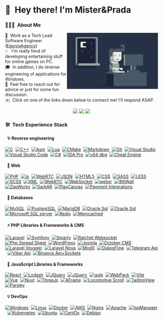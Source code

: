 # 👋 &nbsp;Hey there! I'm Mister&Prada


### 👨🏻‍💻 &nbsp;About Me

<img alt="Night Coding" src="https://raw.githubusercontent.com/AVS1508/AVS1508/master/assets/Night-Coding.gif" align="right"/>


🌠&nbsp; Work as a Tech Lead Software Engineer (<a href="https://egorovagency.com/" target="_blank">EgorovAgency</a>)\
💡 &nbsp; I'm really fond of developing entertaining stuff for online games on PC.\
🎓 &nbsp;In addition, I do reverse engineering of applications for Windows.\
💬 &nbsp;Feel free to reach out for advice or just for some fun discussion.\
✉️ &nbsp;Click on one of the links down below to connect me! I'll respond ASAP.

<p align="center">
<a href="https://discordapp.com/users/240546940901785610"><img src="https://img.shields.io/badge/-@MisterPrada6666-5562ea?style=flat&logo=Discord&logoColor=white"/></a>
<a href="https://t.me/misterprada"><img src="https://img.shields.io/badge/-@misterprada-1769FF?style=flat&logo=Telegram&logoColor=white"/></a>
<a href="https://www.instagram.com/mister666prada/"><img src="https://img.shields.io/badge/-@mister666prada-orange?style=flat&logo=Instagram&logoColor=white"/></a>
</p>


### 🛠 &nbsp;Tech Experience Stack

#### &nbsp; ✨ Reverse engineering

[![C](https://img.shields.io/badge/-C-05122A?style=flat&logo=C&logoColor=A8B9CC)](#)&nbsp;
[![C++](https://img.shields.io/badge/-C++-05122A?style=flat&logo=C%2B%2B&logoColor=00599C)](#)&nbsp;
[![Asm](https://img.shields.io/badge/-Asm-05122A?style=flat&logo=Intel&logoColor=00599C)](#)&nbsp;
[![Lua](https://img.shields.io/badge/-Lua-05122A?style=flat&logo=Lua&logoColor=00599C)](#)&nbsp;
[![CMake](https://img.shields.io/badge/-CMake-05122A?style=flat&logo=cmake)](#)&nbsp;
[![Markdown](https://img.shields.io/badge/-Markdown-05122A?style=flat&logo=markdown)](#)&nbsp;
[![Git](https://img.shields.io/badge/-Git-05122A?style=flat&logo=git)](#)&nbsp;
[![Visual Studio](https://img.shields.io/badge/-Visual%20Studio%20-05122A?style=flat&logo=visual-studio&logoColor=007ACC)](#)&nbsp;
[![Visual Studio Code](https://img.shields.io/badge/-VS%20Code-05122A?style=flat&logo=visual-studio-code&logoColor=007ACC)](#)&nbsp;
[![C#](https://img.shields.io/badge/-C%23-05122A?style=flat&logo=csharp&logoColor=007ACC)](#)&nbsp;
[![IDA Pro](https://img.shields.io/badge/-IDA%20Pro%20-05122A?style=flat)](#)&nbsp;
[![x64 dbg](https://img.shields.io/badge/-x64%20dbg%20-05122A?style=flat)](#)&nbsp;
[![Cheat Engine](https://img.shields.io/badge/-Cheat%20Engine%20-05122A?style=flat)](#)&nbsp;

#### &nbsp; 🌌 Web

[![PHP](https://img.shields.io/badge/-PHP-05122A?style=flat&logo=php&logoColor=A8B9CC)](#)&nbsp;
[![js](https://img.shields.io/badge/-Js-05122A?style=flat&logo=javascript&logoColor=A8B9CC)](#)&nbsp;
[![WebRTC](https://img.shields.io/badge/-WebRTC-05122A?style=flat&logo=webrtc&logoColor=A8B9CC)](#)&nbsp;
[![JSON](https://img.shields.io/badge/-JSON-05122A?style=flat&logo=JSON&logoColor=A8B9CC)](#)&nbsp;
[![HTML5](https://img.shields.io/badge/-HTML5-05122A?style=flat&logo=HTML5&logoColor=A8B9CC)](#)&nbsp;
[![CSS](https://img.shields.io/badge/-CSS-05122A?style=flat&logo=CSS3&logoColor=A8B9CC)](#)&nbsp;
[![SASS](https://img.shields.io/badge/-SASS-05122A?style=flat&logo=SASS&logoColor=A8B9CC)](#)&nbsp;
[![LESS](https://img.shields.io/badge/-LESS-05122A?style=flat&logo=LESS&logoColor=A8B9CC)](#)&nbsp;
[![SCSS](https://img.shields.io/badge/-SCSS-05122A?style=flat&logo=SCSS&logoColor=A8B9CC)](#)&nbsp;
[![XML](https://img.shields.io/badge/-XML-05122A?style=flat&logo=XML&logoColor=A8B9CC)](#)&nbsp;
[![WebRTC](https://img.shields.io/badge/-REST_api-05122A?style=flat&logo=restapi&logoColor=A8B9CC)](#)&nbsp;
[![WebSocket](https://img.shields.io/badge/-WebSocket-05122A?style=flat&logo=websocket&logoColor=A8B9CC)](#)&nbsp;
[![webxr](https://img.shields.io/badge/-WebXr-05122A?style=flat&logo=WebXR&logoColor=A8B9CC)](#)&nbsp;
[![8thWall](https://img.shields.io/badge/-8thWall-05122A?style=flat&logo=8thwall&logoColor=A8B9CC)](#)&nbsp;
[![ZapWorks](https://img.shields.io/badge/-ZapWorks-05122A?style=flat&logo=ZapWorks&logoColor=A8B9CC)](#)&nbsp;
[![SarkAR](https://img.shields.io/badge/-SparkAr-05122A?style=flat&logo=Sparkar&logoColor=A8B9CC)](#)&nbsp;
[![PlayCanvas](https://img.shields.io/badge/-PlayCanvas-05122A?style=flat&logo=PLayCanvas&logoColor=A8B9CC)](#)&nbsp;
[![Payment Integrations](https://img.shields.io/badge/-Payment_Integrations-05122A?style=flat&logo=Payment_Integrations&logoColor=A8B9CC)](#)&nbsp;

#### &nbsp; 💾 Databases

[![MySQL](https://img.shields.io/badge/-MySQL-05122A?style=flat&logo=mysql&logoColor=A8B9CC)](#)&nbsp;
[![PostgreSQL](https://img.shields.io/badge/-PostgreSQL-05122A?style=flat&logo=PostgreSQL&logoColor=A8B9CC)](#)&nbsp;
[![MariaDB](https://img.shields.io/badge/-MariaDB-05122A?style=flat&logo=MariaDB&logoColor=A8B9CC)](#)&nbsp;
[![Oracle Sql](https://img.shields.io/badge/-OracleSQL-05122A?style=flat&logo=Oracle&logoColor=A8B9CC)](#)&nbsp;
[![Oracle Sql](https://img.shields.io/badge/-OracleSQL-05122A?style=flat&logo=Oracle&logoColor=A8B9CC)](#)&nbsp;
[![Microsoft SQL server](https://img.shields.io/badge/-Microsoft_SQL_server-05122A?style=flat&logo=MicrosoftSQLserver&logoColor=A8B9CC)](#)&nbsp;
[![Redis](https://img.shields.io/badge/-Redis-05122A?style=flat&logo=Redis&logoColor=A8B9CC)](#)&nbsp;
[![Memcached](https://img.shields.io/badge/-Memcached-05122A?style=flat&logo=Memcached&logoColor=A8B9CC)](#)&nbsp;

#### &nbsp; ⚡ PHP Libraries & Frameworks & CMS

[![Laravel](https://img.shields.io/badge/-Laravel-05122A?style=flat&logo=laravel&logoColor=A8B9CC)](#)&nbsp;
[![Symfony](https://img.shields.io/badge/-Symfony-05122A?style=flat&logo=symfony&logoColor=A8B9CC)](#)&nbsp;
[![Smarty](https://img.shields.io/badge/-Smarty-05122A?style=flat&logo=smarty&logoColor=A8B9CC)](#)&nbsp;
[![Ratchet Websocket](https://img.shields.io/badge/-Ratchet_WebSocket-05122A?style=flat&logo=ratchet&logoColor=A8B9CC)](#)&nbsp;
[![Php Spread Sheet](https://img.shields.io/badge/-Php_Spread_Sheet-05122A?style=flat&logo=PhpSpreadSheet&logoColor=A8B9CC)](#)&nbsp;
[![WordPress](https://img.shields.io/badge/-WordPress-05122A?style=flat&logo=wordpress&logoColor=A8B9CC)](#)&nbsp;
[![Joomla](https://img.shields.io/badge/-Joomla-05122A?style=flat&logo=joomla&logoColor=A8B9CC)](#)&nbsp;
[![October CMS](https://img.shields.io/badge/-October_CMS-05122A?style=flat&logo=OctobeCMS&logoColor=A8B9CC)](#)&nbsp;
[![Laravel Voyager](https://img.shields.io/badge/-Laravel_Voyager-05122A?style=flat&logo=Voyager&logoColor=A8B9CC)](#)&nbsp;
[![Laravel Nova](https://img.shields.io/badge/-Laravel_Nova-05122A?style=flat&logo=laravelNova&logoColor=A8B9CC)](#)&nbsp;
[![ModX](https://img.shields.io/badge/-ModX-05122A?style=flat&logo=ModX&logoColor=A8B9CC)](#)&nbsp;
[![DialogFlow](https://img.shields.io/badge/-DialogFlow-05122A?style=flat&logo=DialogFlow&logoColor=A8B9CC)](#)&nbsp;
[![Telegram Api](https://img.shields.io/badge/-Telegram_API_(bots)-05122A?style=flat&logo=Telegram&logoColor=A8B9CC)](#)&nbsp;
[![Viber Api](https://img.shields.io/badge/-Viber_API_(bots)-05122A?style=flat&logo=Viber&logoColor=A8B9CC)](#)&nbsp;
[![Binance Api+Sockets](https://img.shields.io/badge/-Binance_API+Sockets-05122A?style=flat&logo=Binance&logoColor=A8B9CC)](#)&nbsp;


#### &nbsp; 🚀 JavaScript Libraries & Frameworks

[![React](https://img.shields.io/badge/-React-05122A?style=flat&logo=React&logoColor=A8B9CC)](#)&nbsp;
[![Lodash](https://img.shields.io/badge/-Lodash-05122A?style=flat&logo=Lodash&logoColor=A8B9CC)](#)&nbsp;
[![JQuery](https://img.shields.io/badge/-JQuery-05122A?style=flat&logo=jquery&logoColor=A8B9CC)](#)&nbsp;
[![JQuery](https://img.shields.io/badge/-JQuery-05122A?style=flat&logo=jquery&logoColor=A8B9CC)](#)&nbsp;
[![gulp](https://img.shields.io/badge/-gulp-05122A?style=flat&logo=gulp&logoColor=A8B9CC)](#)&nbsp;
[![WebPack](https://img.shields.io/badge/-WebPack-05122A?style=flat&logo=webpack&logoColor=A8B9CC)](#)&nbsp;
[![Vite](https://img.shields.io/badge/-Vite-05122A?style=flat&logo=Vite&logoColor=A8B9CC)](#)&nbsp;
[![Vue](https://img.shields.io/badge/-Vue-05122A?style=flat&logo=vue.js&logoColor=A8B9CC)](#)&nbsp;
[![Nuxt](https://img.shields.io/badge/-Nuxt-05122A?style=flat&logo=Nuxt.js&logoColor=A8B9CC)](#)&nbsp;
[![ThreeJs](https://img.shields.io/badge/-ThreeJs-05122A?style=flat&logo=three.js&logoColor=A8B9CC)](#)&nbsp;
[![AFrame](https://img.shields.io/badge/-AFrame-05122A?style=flat&logo=aframe&logoColor=A8B9CC)](#)&nbsp;
[![Locomotive Scroll](https://img.shields.io/badge/-Locomotive_Scroll-05122A?style=flat&logo=Locomotivescroll&logoColor=A8B9CC)](#)&nbsp;
[![TadingView](https://img.shields.io/badge/-TadingView-05122A?style=flat&logo=TadingView&logoColor=A8B9CC)](#)&nbsp;
[![Parsley](https://img.shields.io/badge/-Parsley-05122A?style=flat&logo=Parsley&logoColor=A8B9CC)](#)&nbsp;

#### &nbsp; 💡 DevOps

[![Windows](https://img.shields.io/badge/-Linux-05122A?style=flat&logo=Windows&logoColor=A8B9CC)](#)&nbsp;
[![Linux](https://img.shields.io/badge/-Linux-05122A?style=flat&logo=Linux&logoColor=A8B9CC)](#)&nbsp;
[![Docker](https://img.shields.io/badge/-Docker-05122A?style=flat&logo=Docker&logoColor=A8B9CC)](#)&nbsp;
[![AWS](https://img.shields.io/badge/-AWS-05122A?style=flat&logo=Amazon&logoColor=A8B9CC)](#)&nbsp;
[![Nginx](https://img.shields.io/badge/-Nginx-05122A?style=flat&logo=Nginx&logoColor=A8B9CC)](#)&nbsp;
[![Apache](https://img.shields.io/badge/-Apache-05122A?style=flat&logo=Apache&logoColor=A8B9CC)](#)&nbsp;
[![IspManager](https://img.shields.io/badge/-IspManager-05122A?style=flat&logo=ispmanager&logoColor=A8B9CC)](#)&nbsp;
[![Kubernetes](https://img.shields.io/badge/-Kubernetes-05122A?style=flat&logo=kubernetes&logoColor=A8B9CC)](#)&nbsp;
[![Ubuntu](https://img.shields.io/badge/-Ubuntu-05122A?style=flat&logo=Ubuntu&logoColor=A8B9CC)](#)&nbsp;
[![CentOs](https://img.shields.io/badge/-CentOs-05122A?style=flat&logo=Centos&logoColor=A8B9CC)](#)&nbsp;
[![Debian](https://img.shields.io/badge/-Debian-05122A?style=flat&logo=Debian&logoColor=A8B9CC)](#)&nbsp;


